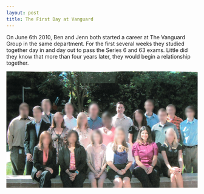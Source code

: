```yaml
---
layout: post
title: The First Day at Vanguard
---
```


On June 6th 2010, Ben and Jenn both started a career at The Vanguard Group in the same department. For the first several weeks they studied together day in and day out to pass the Series 6 and 63 exams. Little did they know that more than four years later, they would begin a relationship together.

![Our First Day at Work](/assets/img/first-day-at-work.jpg)
